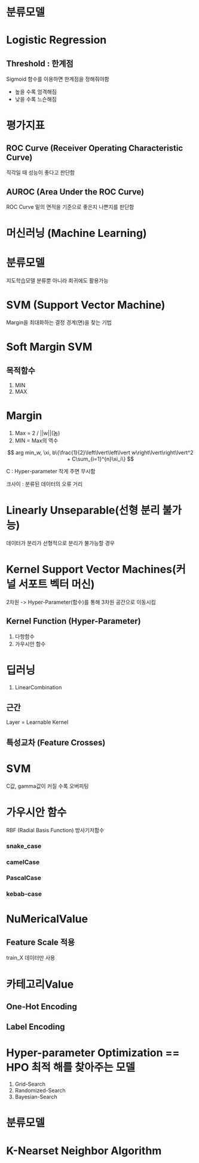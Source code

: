 # 분류모델
# Logistic Regression

## Threshold : 한계점
Sigmoid 함수를 이용하면 한계점을 정해줘야함
- 높을 수록 엄격해짐
- 낮을 수록 느슨해짐


# 평가지표
## ROC Curve (Receiver Operating Characteristic Curve)
직각일 때 성능이 좋다고 판단함

## AUROC (Area Under the ROC Curve)
ROC Curve 밑의 면적을 기준으로 좋은지 나쁜지를 판단함


# 머신러닝 (Machine Learning)
# 분류모델
지도학습모델 분류뿐 아니라 회귀에도 활용가능
# SVM (Support Vector Machine)
Margin을 최대화하는 결정 경계(면)을 찾는 기법

# Soft Margin SVM
## 목적함수
1. MIN
2. MAX

# Margin
1. Max = 2 / ||w||(놈)
2. MIN = Max의 역수


$$ arg min_w, \xi, b\{\frac{1}{2}\left\lvert\left\lvert w\right\lvert\right\lvert^2 + C\sum_{i=1}^{n}\xi_i\} $$


C : Hyper-parameter 작게 주면 무시함

크사이 : 분류된 데이터의 오류 거리


# Linearly Unseparable(선형 분리 불가능)
데이터가 분리가 선형적으로 분리가 불가능할 경우

# Kernel Support Vector Machines(커널 서포트 벡터 머신)
2차원 -> Hyper-Parameter(함수)를 통해 3차원 공간으로 이동시킴

## Kernel Function (Hyper-Parameter)
1. 다항함수
2. 가우시안 함수

# 딥러닝
1. LinearCombination
## 근간
Layer = Learnable Kernel
## 특성교차 (Feature Crosses)

# SVM
C값, gamma값이 커질 수록 오버피팅

# 가우시안 함수
RBF (Radial Basis Function) 방사기저함수

### snake_case
### camelCase
### PascalCase
### kebab-case

# NuMericalValue
## Feature Scale 적용
train_X 데이터만 사용

# 카테고리Value
## One-Hot Encoding
## Label Encoding


# Hyper-parameter Optimization == HPO 최적 해를 찾아주는 모델
1. Grid-Search
2. Randomized-Search
3. Bayesian-Search

# 분류모델
# K-Nearset Neighbor Algorithm
